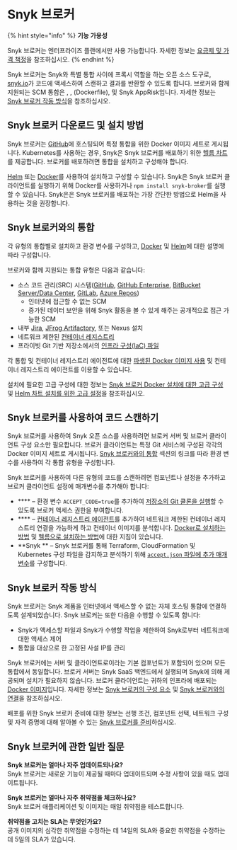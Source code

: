 # Snyk 브로커

{% hint style="info" %}
**기능 가용성**

Snyk 브로커는 엔터프라이즈 플랜에서만 사용 가능합니다. 자세한 정보는 [요금제 및 가격 책정](https://snyk.io/plans/)을 참조하십시오.
{% endhint %}

Snyk 브로커는 Snyk와 특별 통합 사이에 프록시 역할을 하는 오픈 소스 도구로, [snyk.io](http://snyk.io/)가 코드에 액세스하여 스캔하고 결과를 반환할 수 있도록 합니다. 브로커와 함께 지원되는 SCM 통합은 , , (Dockerfile), 및 Snyk AppRisk입니다. 자세한 정보는 [Snyk 브로커 작동 방식](./#how-snyk-broker-works)을 참조하십시오.

## Snyk 브로커 다운로드 및 설치 방법

Snyk 브로커는 [GitHub](https://github.com/snyk/broker)에 호스팅되어 특정 통합을 위한 Docker 이미지 세트로 게시됩니다. Kubernetes를 사용하는 경우, Snyk은 Snyk 브로커를 배포하기 위한 [헬름 차트](https://github.com/snyk/snyk-broker-helm)를 제공합니다. 브로커를 배포하려면 통합을 설치하고 구성해야 합니다.

[Helm](install-and-configure-snyk-broker/install-and-configure-broker-using-helm.md) 또는 [Docker](install-and-configure-snyk-broker/install-and-configure-broker-using-docker.md)를 사용하여 설치하고 구성할 수 있습니다. Snyk은 Snyk 브로커 클라이언트를 실행하기 위해 Docker를 사용하거나 `npm install snyk-broker`를 실행할 수 있습니다. Snyk은은 Snyk 브로커를 배포하는 가장 간단한 방법으로 Helm을 사용하는 것을 권장합니다.

## **Snyk 브로커와의 통합**

각 유형의 통합별로 설치하고 환경 변수를 구성하고, [Docker](install-and-configure-snyk-broker/install-and-configure-broker-using-docker.md) 및 [Helm](install-and-configure-snyk-broker/install-and-configure-broker-using-helm.md)에 대한 설명에 따라 구성합니다.

브로커와 함께 지원되는 통합 유형은 다음과 같습니다:

* 소스 코드 관리(SRC) 시스템([GitHub](install-and-configure-snyk-broker/github-prerequisites-and-steps-to-install-and-configure-broker/), [GitHub Enterprise](install-and-configure-snyk-broker/github-enterprise-prerequisites-and-steps-to-install-and-configure-broker/), [BitBucket Server/Data Center](install-and-configure-snyk-broker/bitbucket-server-data-center-prerequisites-and-steps-to-install-and-configure-broker/), [GitLab](install-and-configure-snyk-broker/gitlab-prerequisites-and-steps-to-install-and-configure-broker/), [Azure Repos](install-and-configure-snyk-broker/azure-repos-prerequisites-and-steps-to-install-and-configure-broker/))
  * 인터넷에 접근할 수 없는 SCM
  * 증가된 데이터 보안을 위해 Snyk 활동을 볼 수 있게 해주는 공개적으로 접근 가능한 SCM
* 내부 [Jira](install-and-configure-snyk-broker/jira-prerequisites-and-steps-to-install-and-configure-broker/), [JFrog Artifactory](install-and-configure-snyk-broker/artifactory-repository-install-and-configure-broker/), 또는 Nexus 설치
* 네트워크 제한된 [컨테이너 레지스트리](snyk-broker-container-registry-agent/)
* 프라이빗 Git 기반 저장소에서의 [인프라 구성(IaC) 파일](snyk-broker-infrastructure-as-code-detection/)

각 통합 및 컨테이너 레지스트리 에이전트에 대한 [파생된 Docker 이미지 사용](https://docs.snyk.io/snyk-admin/snyk-broker/install-and-configure-broker-using-docker/snyk-broker-set-up-examples/derived-docker-images-for-broker-client-integrations-and-container-registry-agent) 및 컨테이너 레지스트리 에이전트를 이용할 수 있습니다.

설치에 필요한 고급 구성에 대한 정보는 [Snyk 브로커 Docker 설치에 대한 고급 구성](https://docs.snyk.io/snyk-admin/snyk-broker/install-and-configure-broker-using-docker/advanced-configuration-for-snyk-broker-docker-installation) 및 [Helm 차트 설치를 위한 고급 설정](https://docs.snyk.io/snyk-admin/snyk-broker/install-and-configure-broker-using-helm/advanced-setup-for-helm-chart-installation)을 참조하십시오.

## Snyk 브로커를 사용하여 코드 스캔하기

Snyk 브로커를 사용하여 Snyk 오픈 소스를 사용하려면 브로커 서버 및 브로커 클라이언트 구성 요소만 필요합니다. 브로커 클라이언트는 특정 Git 서비스에 구성된 각각의 Docker 이미지 세트로 게시됩니다. [Snyk 브로커와의 통합](./#integrations-with-snyk-broker) 섹션의 링크를 따라 환경 변수를 사용하여 각 통합 유형을 구성합니다.

Snyk 브로커를 사용하여 다른 유형의 코드를 스캔하려면 컴포넌트나 설정을 추가하고 브로커 클라이언트 설정에 매개변수를 추가해야 합니다:

* \*\*\*\* – 환경 변수 `ACCEPT_CODE=true`를 추가하여 [저장소의 Git 클론을 실행](git-clone-through-broker.md)할 수 있도록 브로커 액세스 권한을 부여합니다.
* \*\*\*\* – [컨테이너 레지스트리 에이전트](snyk-broker-container-registry-agent/)를 추가하여 네트워크 제한된 컨테이너 레지스트리 연결을 가능하게 하고 컨테이너 이미지를 분석합니다. [Docker로 설치하는 방법](snyk-broker-container-registry-agent/) 및 [헬름으로 설치하는 방법](snyk-broker-container-registry-agent/install-broker-for-container-registry-agent-using-helm.md)에 대한 지침이 있습니다.
* \*\*Snyk \*\* – Snyk 브로커를 통해 Terraform, CloudFormation 및 Kubernetes 구성 파일을 감지하고 분석하기 위해 [`accept.json` 파일에 추가 매개변수](snyk-broker-infrastructure-as-code-detection/)를 구성합니다.

## Snyk 브로커 작동 방식

Snyk 브로커는 Snyk 제품을 인터넷에서 액세스할 수 없는 자체 호스팅 통합에 연결하도록 설계되었습니다. Snyk 브로커는 또한 다음을 수행할 수 있도록 합니다:

* Snyk가 액세스할 파일과 Snyk가 수행할 작업을 제한하여 Snyk로부터 네트워크에 대한 액세스 제어
* 통합을 대상으로 한 고정된 사설 IP를 관리

Snyk 브로커에는 서버 및 클라이언트로이라는 기본 컴포넌트가 포함되어 있으며 모든 통합에서 동일합니다. 브로커 서버는 Snyk SaaS 백엔드에서 실행되며 Snyk에 의해 제공되며 설치가 필요하지 않습니다. 브로커 클라이언트는 귀하의 인프라에 배포되는 [Docker 이미지](https://hub.docker.com/r/snyk/broker/)입니다. 자세한 정보는 [Snyk 브로커의 구성 요소](components-of-snyk-broker.md) 및 [Snyk 브로커와의 연결](connections-with-snyk-broker.md)을 참조하십시오.

배포를 위한 Snyk 브로커 준비에 대한 정보는 선행 조건, 컴포넌트 선택, 네트워크 구성 및 자격 증명에 대해 알아볼 수 있는 [Snyk 브로커를 준비](prepare-snyk-broker-for-deployment.md)하십시오.

## Snyk 브로커에 관한 일반 질문

**Snyk 브로커는 얼마나 자주 업데이트되나요?**\
Snyk 브로커는 새로운 기능이 제공될 때마다 업데이트되며 수정 사항이 있을 때도 업데이트됩니다.

**Snyk 브로커는 얼마나 자주 취약점을 체크하나요?**\
Snyk 브로커 애플리케이션 및 이미지는 매일 취약점을 테스트합니다.

**취약점을 고치는 SLA는 무엇인가요?**\
공개 이미지의 심각한 취약점을 수정하는 데 14일의 SLA와 중요한 취약점을 수정하는 데 5일의 SLA가 있습니다.
